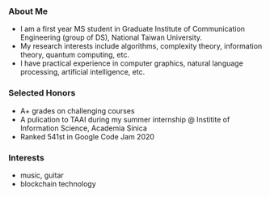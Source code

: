 ### About Me
- I am a first year MS student in Graduate Institute of Communication Engineering (group of DS), National Taiwan University.
- My research interests include algorithms, complexity theory, information theory, quantum computing, etc.
- I have practical experience in computer graphics, natural language processing, artificial intelligence, etc.

### Selected Honors
- A+ grades on challenging courses
- A pulication to TAAI during my summer internship @ Institite of Information Science, Academia Sinica
- Ranked 541st in Google Code Jam 2020

### Interests
- music, guitar
- blockchain technology
<!--

-->
